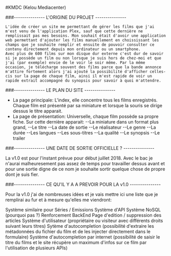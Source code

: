 ﻿#KMDC (Kelou Mediacenter)

###--------------- L'ORIGINE DU PROJET ---------------

	L'idée de créer un site me permettant de gérer les films que j'ai m'est venu de l'application Plex, sauf que cette dernière ne remplissait pas mes besoins. Mon souhait était d'avoir une application web permettant d'ajouter les films manuellement en choississant les champs que je souhaite remplir et ensuite de pouvoir consulter ce contenu directement depuis mon ordinateur ou un smartphone. 
	Avec plus de 600 films sur mon disque dur externe c'est dur de savoir si je possède un film ou non lorsque je suis hors de chez-moi et que j'ai (par exemple) envie de le voir le soir même. Par la même occasion, je télécharge souvent des films parce que la bande annonce m'attire fortement alors j'ai ajouté la possibilité d'afficher celles-cis sur la page de chaque film, ainsi il m'est rapide de voir un rapide extrait accompagné du synopsis pour savoir à quoi m'attendre.


###--------------- LE PLAN DU SITE ---------------

- La page principale: L'index, elle concentre tous les films enregistrés. Chaque film est présenté par sa miniature et lorsque la souris se dirige dessus le titre apparait.
- La page de présentation: Universelle, chaque film possède sa propre fiche. Sur cette dernière apparait: 
--La miniature dans un format plus grand,
--Le titre
--La date de sortie
--Le réalisateur
--Le genre
--La durée
--Les langues
--Les sous-titres
--La qualité
--Le synopsis
--Le trailer


###--------------- UNE DATE DE SORTIE OFFICIELLE ? ---------------

La v1.0 est pour l'instant prévue pour début juillet 2018. Avec le bac je n'aurai malheuresement pas assez de temps pour travailler dessus avant et pour une sortie digne de ce nom je souhaite sortir quelque chose de propre dont je suis fier.

###--------------- CE QU'IL Y A A PREVOIR POUR LA v1.0 ---------------

Pour la v1.0 j'ai de nombreuses idées et je vais mettre ici une liste que je remplirai au fur et à mesure qu'elles me viendront:

 Système similaire pour Séries / Emissions
 Système d'API
 Système NoSQL (pourquoi pas ?)
 Renforcement BackEnd
 Page d'edition / suppression des articles
 Système d'utilisateur (propriétaire ou visiteur avec différents droits suivant leurs titres)
 Sytème d'autocompletion (possibilité d'extraire les métadonnées du fichier du film et de les injecter directement dans le formulaire)
 Système d'autocompletion par internet (possibilité de saisir le titre du films et le site récupère un maximum d'infos sur ce film par l'utilisation de plusieurs APIs)
 